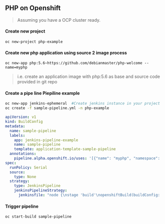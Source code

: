 ## PHP on Openshift
> Assuming you have a OCP cluster ready.

#### Create new project
`oc new-project php-example`

#### Create new php application using source 2 image process
`oc new-app php:5.6~https://github.com/debianmaster/php-welcome --name=myphp`   
> i.e.  create an application image with php:5.6 as base and source code provided in git repo 

#### Create a pipe line Piepiline example 
```sh
oc new-app jenkins-ephemeral  #Create jenkins instance in your project if not created already.
oc create -f sample-pipeline.yml -n php-example   
```

```yml
apiVersion: v1
kind: BuildConfig
metadata:
  name: sample-pipeline
  labels:
    app: jenkins-pipeline-example
    name: sample-pipeline
    template: application-template-sample-pipeline
  annotations:
    pipeline.alpha.openshift.io/uses: '[{"name": "myphp", "namespace": "", "kind": "DeploymentConfig"}]'
spec:
  runPolicy: Serial
  source:
    type: None
  strategy:
    type: JenkinsPipeline
    jenkinsPipelineStrategy:
      jenkinsfile: "node {\nstage 'build'\nopenshiftBuild(buildConfig: 'myphp', showBuildLogs: 'true')\nstage 'deploy'\nopenshiftDeploy(deploymentConfig: 'myphp')\n}"
  ```
#### Trigger pipeline
`oc start-build sample-pipeline`


